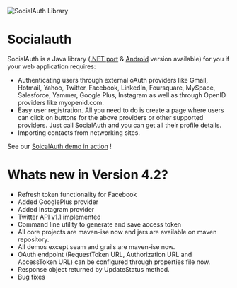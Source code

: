 ![SocialAuth Library](http://socialauth.googlecode.com/svn/wiki/images/java.png)

Socialauth
================

SocialAuth is a Java library ([.NET port](http://code.google.com/p/socialauth-net/) & [Android](http://code.google.com/p/socialauth-android/) version available) for you if your web application requires: 

* Authenticating users through external oAuth providers like Gmail, Hotmail, Yahoo, Twitter, Facebook, LinkedIn, Foursquare, MySpace, Salesforce, Yammer, Google Plus, Instagram as well as through OpenID providers like myopenid.com. 
* Easy user registration. All you need to do is create a page where users can click on buttons for the above providers or other supported providers. Just call SocialAuth and you can get all their profile details. 
* Importing contacts from networking sites.

See our [SoicalAuth demo in action](http://labs.3pillarglobal.com/socialauthdemo) !

Whats new in Version 4.2?
=========================

* Refresh token functionality for Facebook
* Added GooglePlus provider
* Added Instagram provider
* Twitter API v1.1 implemented
* Command line utility to generate and save access token
* All core projects are maven-ise now and jars are available on maven repository. 
* All demos except seam and grails are maven-ise now.
* OAuth endpoint (RequestToken URL, Authorization URL and AccessToken URL) can be configured through properties file now.
* Response object returned by UpdateStatus method.
* Bug fixes
